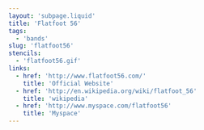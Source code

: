 ```yaml
---
layout: 'subpage.liquid'
title: 'Flatfoot 56'
tags:
  - 'bands'
slug: 'flatfoot56'
stencils:
  - 'flatfoot56.gif'
links:
  - href: 'http://www.flatfoot56.com/'
    title: 'Official Website'
  - href: 'http://en.wikipedia.org/wiki/flatfoot_56'
    title: 'wikipedia'
  - href: 'http://www.myspace.com/flatfoot56'
    title: 'Myspace'
---
```

